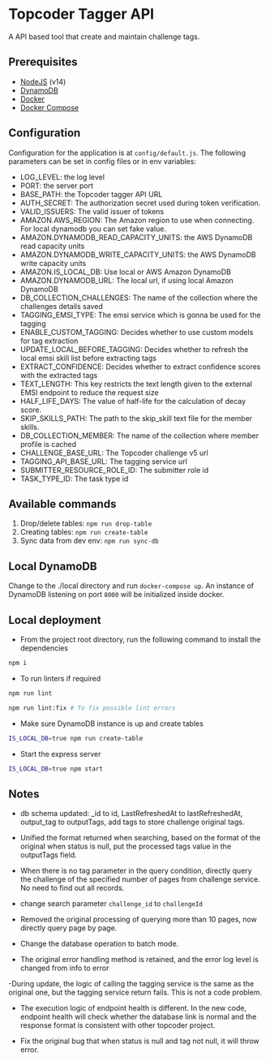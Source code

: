 # Topcoder Tagger API

A API based tool that create and maintain challenge tags.

## Prerequisites
- [NodeJS](https://nodejs.org/en/) (v14)
- [DynamoDB](https://aws.amazon.com/dynamodb/)
- [Docker](https://www.docker.com/)
- [Docker Compose](https://docs.docker.com/compose/)

## Configuration

Configuration for the application is at `config/default.js`.
The following parameters can be set in config files or in env variables:

- LOG_LEVEL: the log level
- PORT: the server port
- BASE_PATH: the Topcoder tagger API URL
- AUTH_SECRET: The authorization secret used during token verification.
- VALID_ISSUERS: The valid issuer of tokens
- AMAZON.AWS_REGION: The Amazon region to use when connecting. For local dynamodb you can set fake value.
- AMAZON.DYNAMODB_READ_CAPACITY_UNITS: the AWS DynamoDB read capacity units
- AMAZON.DYNAMODB_WRITE_CAPACITY_UNITS: the AWS DynamoDB write capacity units
- AMAZON.IS_LOCAL_DB: Use local or AWS Amazon DynamoDB
- AMAZON.DYNAMODB_URL: The local url, if using local Amazon DynamoDB
- DB_COLLECTION_CHALLENGES: The name of the collection where the challenges details saved
- TAGGING_EMSI_TYPE: The emsi service which is gonna be used for the tagging
- ENABLE_CUSTOM_TAGGING: Decides whether to use custom models for tag extraction
- UPDATE_LOCAL_BEFORE_TAGGING: Decides whether to refresh the local emsi skill list before extracting tags
- EXTRACT_CONFIDENCE: Decides whether to extract confidence scores with the extracted tags
- TEXT_LENGTH: This key restricts the text length given to the external EMSI endpoint to reduce the request size
- HALF_LIFE_DAYS: The value of half-life for the calculation of decay score.
- SKIP_SKILLS_PATH: The path to the skip_skill text file for the member skills.
- DB_COLLECTION_MEMBER: The name of the collection where member profile is cached
- CHALLENGE_BASE_URL: The Topcoder challenge v5 url
- TAGGING_API_BASE_URL: The tagging service url
- SUBMITTER_RESOURCE_ROLE_ID: The submitter role id
- TASK_TYPE_ID: The task type id

## Available commands
1. Drop/delete tables: `npm run drop-table`
2. Creating tables: `npm run create-table`
3. Sync data from dev env: `npm run sync-db`

## Local DynamoDB
Change to the ./local directory and run `docker-compose up`.
An instance of DynamoDB listening on port `8000` will be initialized inside docker.

## Local deployment

- From the project root directory, run the following command to install the dependencies

```bash
npm i
```

- To run linters if required

```bash
npm run lint

npm run lint:fix # To fix possible lint errors
```

- Make sure DynamoDB instance is up and create tables

```bash
IS_LOCAL_DB=true npm run create-table
```

- Start the express server

```bash
IS_LOCAL_DB=true npm start
```

## Notes
- db schema updated: _id to id, LastRefreshedAt to lastRefreshedAt, output_tag to outputTags, add tags to store challenge original tags.

- Unified the format returned when searching, based on the format of the original when status is null, put the processed tags value in the outputTags field.

- When there is no tag parameter in the query condition, directly query the challenge of the specified number of pages from challenge service. No need to find out all records.

- change search parameter `challenge_id` to `challengeId`

- Removed the original processing of querying more than 10 pages, now directly query page by page.

- Change the database operation to batch mode.

- The original error handling method is retained, and the error log level is changed from info to error

-During update, the logic of calling the tagging service is the same as the original one, but the tagging service return fails. This is not a code problem.

- The execution logic of endpoint health is different. In the new code, endpoint health will check whether the database link is normal and the response format is consistent with other topcoder project.

- Fix the original bug that when status is null and tag not null, it will throw error.